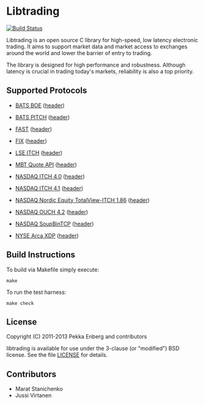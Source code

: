 # Libtrading

[![Build Status](https://secure.travis-ci.org/penberg/libtrading.png?branch=master)](http://travis-ci.org/penberg/libtrading)

Libtrading is an open source C library for high-speed, low latency electronic
trading. It aims to support market data and market access to exchanges around
the world and lower the barrier of entry to trading.

The library is designed for high performance and robustness. Although latency
is crucial in trading today's markets, reliability is also a top priority.

## Supported Protocols

 * [BATS BOE][] ([header](https://github.com/penberg/libtrading/blob/master/include/libtrading/proto/boe_message.h))

 * [BATS PITCH][] ([header](https://github.com/penberg/libtrading/blob/master/include/libtrading/proto/pitch_message.h))

 * [FAST][] ([header](https://github.com/penberg/libtrading/blob/master/include/libtrading/proto/fast_message.h))

 * [FIX][] ([header](https://github.com/penberg/libtrading/blob/master/include/libtrading/proto/fix_message.h))

 * [LSE ITCH][] ([header](https://github.com/penberg/libtrading/blob/master/include/libtrading/proto/lse_itch_message.h))

 * [MBT Quote API][] ([header](https://github.com/penberg/libtrading/blob/master/include/libtrading/proto/mbt_quote_message.h))

 * [NASDAQ ITCH 4.0][] ([header](https://github.com/penberg/libtrading/blob/master/include/libtrading/proto/nasdaq_itch40_message.h))

 * [NASDAQ ITCH 4.1][] ([header](https://github.com/penberg/libtrading/blob/master/include/libtrading/proto/nasdaq_itch41_message.h))

 * [NASDAQ Nordic Equity TotalView-ITCH 1.86][] ([header](https://github.com/penberg/libtrading/blob/master/include/libtrading/proto/omx_itch186_message.h))

 * [NASDAQ OUCH 4.2][] ([header](https://github.com/penberg/libtrading/blob/master/include/libtrading/proto/ouch42_message.h))

 * [NASDAQ SoupBinTCP][] ([header](https://github.com/penberg/libtrading/blob/master/include/libtrading/proto/soupbin3_session.h))

 * [NYSE Arca XDP][] ([header](https://github.com/penberg/libtrading/blob/master/include/libtrading/proto/xdp_message.h))

[BATS BOE]:          http://www.batstrading.co.uk/resources/participant_resources/BATS_Europe_Binary_Order_Entry_Specification.pdf
[BATS PITCH]:        http://www.batstrading.com/resources/membership/BATS_PITCH_Specification.pdf
[FIX]:               http://fixprotocol.org/specifications/
[FAST]:              http://fixprotocol.org/fastspec/
[LSE ITCH]:          http://www.londonstockexchange.com/products-and-services/millennium-exchange/millennium-exchange-migration/mit303-issue93final.pdf
[MBT Quote API]:     http://www.mbtrading.com/developersMain.aspx?page=api
[NASDAQ Nordic Equity TotalView-ITCH 1.86]: http://nordic.nasdaqomxtrader.com/digitalAssets/82/82004_nordicequitytotalview-itch1.86.pdf
[NASDAQ ITCH 4.0]:   http://www.nasdaqtrader.com/content/technicalsupport/specifications/dataproducts/tvitch-v4.pdf
[NASDAQ ITCH 4.1]:   http://nasdaqtrader.com/content/technicalsupport/specifications/dataproducts/NQTV-ITCH-V4_1.pdf
[NASDAQ OUCH 4.2]:   http://www.nasdaqtrader.com/content/technicalsupport/specifications/TradingProducts/OUCH4.2.pdf
[NASDAQ SoupBinTCP]: http://www.nasdaqtrader.com/content/technicalsupport/specifications/dataproducts/soupbintcp.pdf
[NYSE Arca XDP]:     http://www.nyxdata.com/nysedata/Default.aspx?tabid=1084

## Build Instructions

To build via Makefile simply execute:

    make

To run the test harness:

    make check

## License

Copyright (C) 2011-2013 Pekka Enberg and contributors

libtrading is available for use under the 3-clause (or "modified") BSD license.
See the file [LICENSE][] for details.

[LICENSE]:	https://github.com/penberg/libtrading/blob/master/LICENSE

## Contributors

* Marat Stanichenko
* Jussi Virtanen
